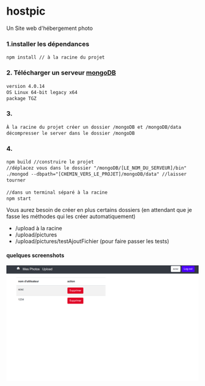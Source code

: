 # hostpic
Un Site web d'hébergement photo


### 1.installer les dépendances
```
npm install // à la racine du projet 
```

### 2. Télécharger un serveur [mongoDB](https://www.mongodb.com/download-center/community) 
    version 4.0.14 
    OS Linux 64-bit legacy x64
    package TGZ
    
### 3.
    À la racine du projet créer un dossier /mongoDB et /mongoDB/data
    décompresser le server dans le dossier /mongoDB
    
### 4.
    npm build //construire le projet
    //déplacez vous dans le dossier "/mongoDB/[LE_NOM_DU_SERVEUR]/bin"
    ./mongod --dbpath="[CHEMIN_VERS_LE_PROJET]/mongoDB/data" //laisser tourner
    
    //dans un terminal séparé à la racine 
    npm start

Vous aurez besoin de créer en plus certains dossiers (en attendant que je fasse les méthodes qui les créer automatiquement)
* /upload à la racine 
* /upload/pictures
* /upload/pictures/testAjoutFichier (pour faire passer les tests)

#### quelques screenshots
![alt text](readme_images/administration.png "administration") 
